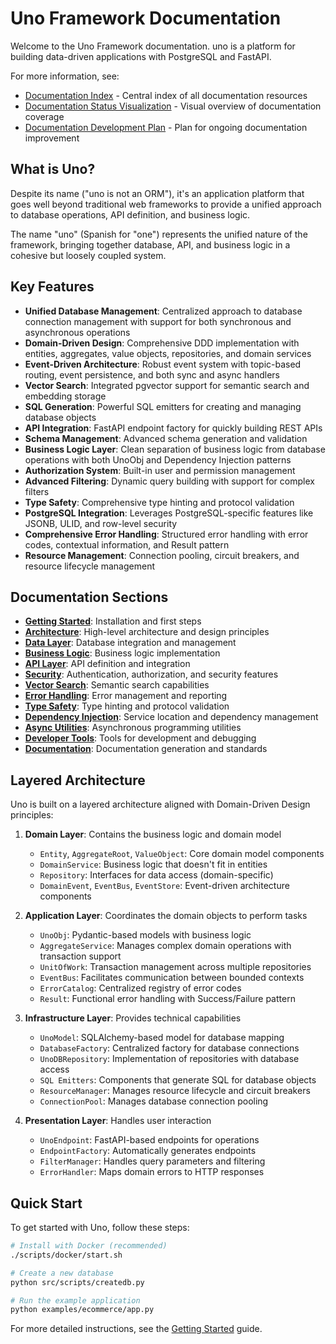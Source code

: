 # Uno Framework Documentation

Welcome to the Uno Framework documentation. uno is a platform for building data-driven applications with PostgreSQL and FastAPI.


For more information, see:

- [Documentation Index](./index.md) - Central index of all documentation resources  
- [Documentation Status Visualization](./project/documentation_status.md) - Visual overview of documentation coverage  
- [Documentation Development Plan](./project/documentation_plan.md) - Plan for ongoing documentation improvement  


## What is Uno?

Despite its name ("uno is not an ORM"), it's an application platform that goes well beyond traditional web frameworks to provide a unified approach to database operations, API definition, and business logic.

The name "uno" (Spanish for "one") represents the unified nature of the framework, bringing together database, API, and business logic in a cohesive but loosely coupled system.

## Key Features

- **Unified Database Management**: Centralized approach to database connection management with support for both synchronous and asynchronous operations
- **Domain-Driven Design**: Comprehensive DDD implementation with entities, aggregates, value objects, repositories, and domain services
- **Event-Driven Architecture**: Robust event system with topic-based routing, event persistence, and both sync and async handlers
- **Vector Search**: Integrated pgvector support for semantic search and embedding storage
- **SQL Generation**: Powerful SQL emitters for creating and managing database objects
- **API Integration**: FastAPI endpoint factory for quickly building REST APIs
- **Schema Management**: Advanced schema generation and validation
- **Business Logic Layer**: Clean separation of business logic from database operations with both UnoObj and Dependency Injection patterns
- **Authorization System**: Built-in user and permission management
- **Advanced Filtering**: Dynamic query building with support for complex filters
- **Type Safety**: Comprehensive type hinting and protocol validation
- **PostgreSQL Integration**: Leverages PostgreSQL-specific features like JSONB, ULID, and row-level security
- **Comprehensive Error Handling**: Structured error handling with error codes, contextual information, and Result pattern
- **Resource Management**: Connection pooling, circuit breakers, and resource lifecycle management

## Documentation Sections

- [**Getting Started**](getting_started.md): Installation and first steps
- [**Architecture**](architecture/overview.md): High-level architecture and design principles
- [**Data Layer**](database/overview.md): Database integration and management
- [**Business Logic**](business_logic/overview.md): Business logic implementation
- [**API Layer**](api/overview.md): API definition and integration
- [**Security**](security/overview.md): Authentication, authorization, and security features
- [**Vector Search**](vector_search/overview.md): Semantic search capabilities
- [**Error Handling**](error_handling/overview.md): Error management and reporting
- [**Type Safety**](type_safety/overview.md): Type hinting and protocol validation
- [**Dependency Injection**](dependency_injection/overview.md): Service location and dependency management
- [**Async Utilities**](async/overview.md): Asynchronous programming utilities
- [**Developer Tools**](developer_tools.md): Tools for development and debugging
- [**Documentation**](documentation_generation/overview.md): Documentation generation and standards

## Layered Architecture

Uno is built on a layered architecture aligned with Domain-Driven Design principles:

1. **Domain Layer**: Contains the business logic and domain model
   - `Entity`, `AggregateRoot`, `ValueObject`: Core domain model components
   - `DomainService`: Business logic that doesn't fit in entities
   - `Repository`: Interfaces for data access (domain-specific)
   - `DomainEvent`, `EventBus`, `EventStore`: Event-driven architecture components

2. **Application Layer**: Coordinates the domain objects to perform tasks
   - `UnoObj`: Pydantic-based models with business logic
   - `AggregateService`: Manages complex domain operations with transaction support
   - `UnitOfWork`: Transaction management across multiple repositories
   - `EventBus`: Facilitates communication between bounded contexts
   - `ErrorCatalog`: Centralized registry of error codes
   - `Result`: Functional error handling with Success/Failure pattern

3. **Infrastructure Layer**: Provides technical capabilities
   - `UnoModel`: SQLAlchemy-based model for database mapping
   - `DatabaseFactory`: Centralized factory for database connections
   - `UnoDBRepository`: Implementation of repositories with database access
   - `SQL Emitters`: Components that generate SQL for database objects
   - `ResourceManager`: Manages resource lifecycle and circuit breakers
   - `ConnectionPool`: Manages database connection pooling

4. **Presentation Layer**: Handles user interaction
   - `UnoEndpoint`: FastAPI-based endpoints for operations
   - `EndpointFactory`: Automatically generates endpoints
   - `FilterManager`: Handles query parameters and filtering
   - `ErrorHandler`: Maps domain errors to HTTP responses

## Quick Start

To get started with Uno, follow these steps:

```bash
# Install with Docker (recommended)
./scripts/docker/start.sh

# Create a new database
python src/scripts/createdb.py

# Run the example application
python examples/ecommerce/app.py
```

For more detailed instructions, see the [Getting Started](getting_started.md) guide.